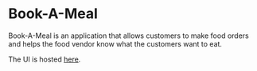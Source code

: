 # Book-A-Meal
Book-A-Meal is an application that allows customers to make food orders and helps the food vendor know what the customers want to eat.

The UI is hosted [here](www.samdiano.github.io/Book-A-Meal).
